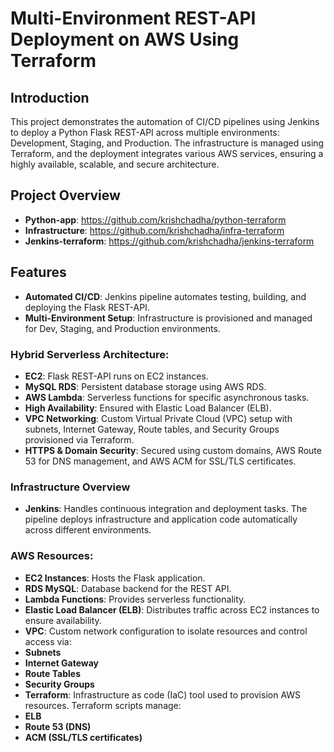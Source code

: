 # Multi-Environment REST-API Deployment on AWS Using Terraform
## Introduction
This project demonstrates the automation of CI/CD pipelines using Jenkins to deploy a Python Flask REST-API across multiple environments: Development, Staging, and Production. The infrastructure is managed using Terraform, and the deployment integrates various AWS services, ensuring a highly available, scalable, and secure architecture.

## Project Overview
- **Python-app**: https://github.com/krishchadha/python-terraform
- **Infrastructure**: https://github.com/krishchadha/infra-terraform
- **Jenkins-terraform**: https://github.com/krishchadha/jenkins-terraform

## Features
- **Automated CI/CD**: Jenkins pipeline automates testing, building, and deploying the Flask REST-API.
- **Multi-Environment Setup**: Infrastructure is provisioned and managed for Dev, Staging, and Production environments.
### Hybrid Serverless Architecture:
- **EC2**: Flask REST-API runs on EC2 instances.
- **MySQL RDS**: Persistent database storage using AWS RDS.
- **AWS Lambda**: Serverless functions for specific asynchronous tasks.
- **High Availability**: Ensured with Elastic Load Balancer (ELB).
- **VPC Networking**: Custom Virtual Private Cloud (VPC) setup with subnets, Internet Gateway, Route tables, and Security Groups provisioned via Terraform.
- **HTTPS & Domain Security**: Secured using custom domains, AWS Route 53 for DNS management, and AWS ACM for SSL/TLS certificates.
### Infrastructure Overview
- **Jenkins**: Handles continuous integration and deployment tasks. The pipeline deploys infrastructure and application code automatically across different environments.

### AWS Resources:

- **EC2 Instances**: Hosts the Flask application.
- **RDS MySQL**: Database backend for the REST API.
- **Lambda Functions**: Provides serverless functionality.
- **Elastic Load Balancer (ELB)**: Distributes traffic across EC2 instances to ensure availability.
- **VPC**: Custom network configuration to isolate resources and control access via:
- **Subnets**
- **Internet Gateway**
- **Route Tables**
- **Security Groups**
- **Terraform**: Infrastructure as code (IaC) tool used to provision AWS resources. Terraform scripts manage:
- **ELB**
- **Route 53 (DNS)**
- **ACM (SSL/TLS certificates)**
